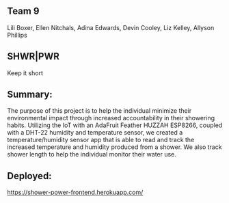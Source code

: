 ## Team 9
Lili Boxer, Ellen Nitchals, Adina Edwards, Devin Cooley, Liz Kelley, Allyson Phillips

## SHWR|PWR
Keep it short

## Summary:
The purpose of this project is to help the individual minimize their environmental impact through increased accountability in their showering habits.  Utilizing the IoT with an AdaFruit Feather HUZZAH ESP8266, coupled with a DHT-22 humidity and temperature sensor, we created a temperature/humidity sensor app that is able to read and track the increased temperature and humidity produced from a shower. We also track shower length to help the individual monitor their water use.

## Deployed: 
https://shower-power-frontend.herokuapp.com/
